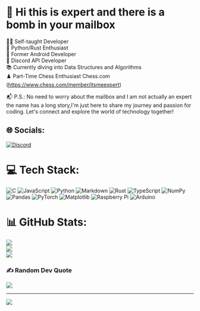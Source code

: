 # 💫 Hi this is expert and there is a bomb in your mailbox
👨‍💻 Self-taught Developer<br>🐍 Python/Rust Enthusiast<br>📱 Former Android Developer<br>🤖 Discord API Developer<br>📚 Currently diving into Data Structures and Algorithms<br>♟️ Part-Time Chess Enthusiast Chess.com (https://www.chess.com/member/itsmeexpert)


📬 P.S.: No need to worry about the mailbox and I am not actually an expert the name has a long story,I'm just here to share my journey and passion for coding. Let's connect and explore the world of technology together!
## 🌐 Socials:
[![Discord](https://img.shields.io/badge/Discord-%237289DA.svg?logo=discord&logoColor=white)](https://discord.gg/expert007) 

# 💻 Tech Stack:
![C](https://img.shields.io/badge/c-%2300599C.svg?style=flat-square&logo=c&logoColor=white) ![JavaScript](https://img.shields.io/badge/javascript-%23323330.svg?style=flat-square&logo=javascript&logoColor=%23F7DF1E) ![Python](https://img.shields.io/badge/python-3670A0?style=flat-square&logo=python&logoColor=ffdd54) ![Markdown](https://img.shields.io/badge/markdown-%23000000.svg?style=flat-square&logo=markdown&logoColor=white) ![Rust](https://img.shields.io/badge/rust-%23000000.svg?style=flat-square&logo=rust&logoColor=white) ![TypeScript](https://img.shields.io/badge/typescript-%23007ACC.svg?style=flat-square&logo=typescript&logoColor=white) ![NumPy](https://img.shields.io/badge/numpy-%23013243.svg?style=flat-square&logo=numpy&logoColor=white) ![Pandas](https://img.shields.io/badge/pandas-%23150458.svg?style=flat-square&logo=pandas&logoColor=white) ![PyTorch](https://img.shields.io/badge/PyTorch-%23EE4C2C.svg?style=flat-square&logo=PyTorch&logoColor=white) ![Matplotlib](https://img.shields.io/badge/Matplotlib-%23ffffff.svg?style=flat-square&logo=Matplotlib&logoColor=black) ![Raspberry Pi](https://img.shields.io/badge/-RaspberryPi-C51A4A?style=flat-square&logo=Raspberry-Pi) ![Arduino](https://img.shields.io/badge/-Arduino-00979D?style=flat-square&logo=Arduino&logoColor=white)
# 📊 GitHub Stats:
![](https://github-readme-stats.vercel.app/api?username=ExpertWasCoding&theme=tokyonight&hide_border=false&include_all_commits=false&count_private=false)<br/>
![](https://github-readme-streak-stats.herokuapp.com/?user=ExpertWasCoding&theme=tokyonight&hide_border=false)<br/>
![](https://github-readme-stats.vercel.app/api/top-langs/?username=ExpertWasCoding&theme=tokyonight&hide_border=false&include_all_commits=false&count_private=false&layout=compact)

### ✍️ Random Dev Quote
![](https://quotes-github-readme.vercel.app/api?type=horizontal&theme=radical)

---
[![](https://visitcount.itsvg.in/api?id=ExpertWasCoding&icon=0&color=0)](https://visitcount.itsvg.in)

<!-- Proudly created with GPRM ( https://gprm.itsvg.in ) -->
